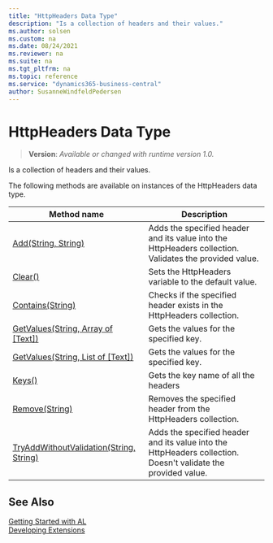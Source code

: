 ```yaml
---
title: "HttpHeaders Data Type"
description: "Is a collection of headers and their values."
ms.author: solsen
ms.custom: na
ms.date: 08/24/2021
ms.reviewer: na
ms.suite: na
ms.tgt_pltfrm: na
ms.topic: reference
ms.service: "dynamics365-business-central"
author: SusanneWindfeldPedersen
---
```

[//]: # (START>DO_NOT_EDIT)
[//]: # (IMPORTANT:Do not edit any of the content between here and the END>DO_NOT_EDIT.)
[//]: # (Any modifications should be made in the .xml files in the ModernDev repo.)
# HttpHeaders Data Type
> **Version**: _Available or changed with runtime version 1.0._

Is a collection of headers and their values.



The following methods are available on instances of the HttpHeaders data type.

|Method name|Description|
|-----------|-----------|
|[Add(String, String)](httpheaders-add-method.md)|Adds the specified header and its value into the HttpHeaders collection. Validates the provided value.|
|[Clear()](httpheaders-clear-method.md)|Sets the HttpHeaders variable to the default value.|
|[Contains(String)](httpheaders-contains-method.md)|Checks if the specified header exists in the HttpHeaders collection.|
|[GetValues(String, Array of [Text])](httpheaders-getvalues-string-text-method.md)|Gets the values for the specified key.|
|[GetValues(String, List of [Text])](httpheaders-getvalues-string-list[text]-method.md)|Gets the values for the specified key.|
|[Keys()](httpheaders-keys-method.md)|Gets the key name of all the headers|
|[Remove(String)](httpheaders-remove-method.md)|Removes the specified header from the HttpHeaders collection.|
|[TryAddWithoutValidation(String, String)](httpheaders-tryaddwithoutvalidation-method.md)|Adds the specified header and its value into the HttpHeaders collection. Doesn't validate the provided value.|

[//]: # (IMPORTANT: END>DO_NOT_EDIT)
## See Also
[Getting Started with AL](../../devenv-get-started.md)  
[Developing Extensions](../../devenv-dev-overview.md)  